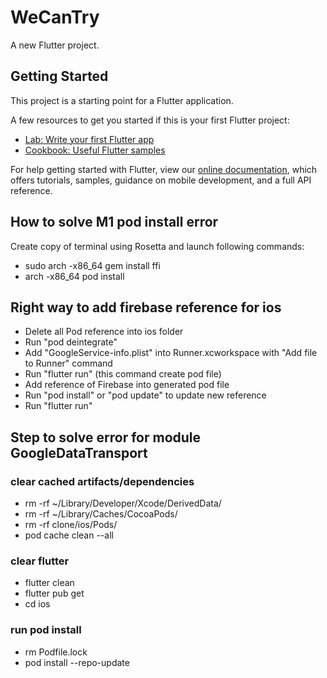 # WeCanTry

A new Flutter project.

## Getting Started

This project is a starting point for a Flutter application.

A few resources to get you started if this is your first Flutter project:

- [Lab: Write your first Flutter app](https://flutter.dev/docs/get-started/codelab)
- [Cookbook: Useful Flutter samples](https://flutter.dev/docs/cookbook)

For help getting started with Flutter, view our
[online documentation](https://flutter.dev/docs), which offers tutorials,
samples, guidance on mobile development, and a full API reference.

## How to solve M1 pod install error
Create copy of terminal using Rosetta and launch following commands:
- sudo arch -x86_64 gem install ffi
- arch -x86_64 pod install

## Right way to add firebase reference for ios
- Delete all Pod reference into ios folder
- Run "pod deintegrate"
- Add "GoogleService-info.plist" into Runner.xcworkspace with "Add file to Runner" command 
- Run "flutter run" (this command create pod file)
- Add reference of Firebase into generated pod file
- Run "pod install" or "pod update" to update new reference
- Run "flutter run"

## Step to solve error for module GoogleDataTransport
### clear cached artifacts/dependencies
- rm -rf ~/Library/Developer/Xcode/DerivedData/
- rm -rf ~/Library/Caches/CocoaPods/
- rm -rf clone/ios/Pods/
- pod cache clean --all

### clear flutter
- flutter clean
- flutter pub get
- cd ios

### run pod install
- rm Podfile.lock
- pod install --repo-update
